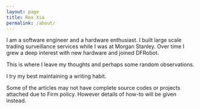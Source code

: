 ```yaml
---
layout: page
title: Rex Xia
permalink: /about/
---
```


I am a software engineer and a hardware enthusiast. I built large scale trading surveillance services while I was at Morgan Stanley. Over time I grew a deep interest with new hardware and joined DFRobot.

This is where I leave my thoughts and perhaps some random observations.

I try my best maintaining a writing habit.

Some of the articles may not have complete source codes or projects attached due to Firm policy. However details of how-to will be given instead.